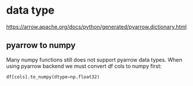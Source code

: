 # data type

https://arrow.apache.org/docs/python/generated/pyarrow.dictionary.html

## pyarrow to numpy
Many numpy functions still does not support pyarrow data types.
When using pyarrow backend we must convert df cols to numpy first:
```py
df[cols].to_numpy(dtype=np.float32)
```
